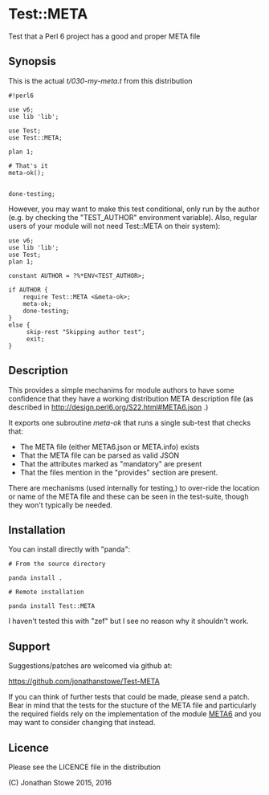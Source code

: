 # Test::META

Test that a Perl 6 project has a good and proper META file

## Synopsis

This is the actual *t/030-my-meta.t* from this distribution

```
#!perl6

use v6;
use lib 'lib';

use Test;
use Test::META;

plan 1;

# That's it
meta-ok();


done-testing;
```


However, you may want to make this test conditional, only run by the
author (e.g. by checking the "TEST_AUTHOR" environment variable). Also,
regular users of your module will not need Test::META on their system):
```
use v6;
use lib 'lib';
use Test;
plan 1;

constant AUTHOR = ?%*ENV<TEST_AUTHOR>; 

if AUTHOR { 
	require Test::META <&meta-ok>;
	meta-ok;
	done-testing;
}
else {
     skip-rest "Skipping author test";
     exit;
}
```


## Description

This provides a simple mechanims for module authors to have some
confidence that they have a working distribution META description
file (as described in http://design.perl6.org/S22.html#META6.json .)

It exports one subroutine *meta-ok* that runs a single sub-test that
checks that:

   *  The META file (either META6.json or META.info) exists
   *  That the META file can be parsed as valid JSON
   *  That the attributes marked as "mandatory" are present
   *  That the files mention in the "provides" section are present.

There are mechanisms (used internally for testing,) to over-ride the
location or name of the META file and these can be seen in the test-suite,
though they won't typically be needed.


## Installation

You can install directly with "panda":

    # From the source directory
   
    panda install .

    # Remote installation

    panda install Test::META

I haven't tested this with "zef" but I see no reason why it shouldn't
work.

## Support

Suggestions/patches are welcomed via github at:

   https://github.com/jonathanstowe/Test-META

If you can think of further tests that could be made, please send a
patch.  Bear in mind that the tests for the stucture of the META file
and particularly the required fields rely on the implementation of the
module [META6](https://github.com/jonathanstowe/META6) and you may want
to consider changing that instead.

## Licence

Please see the LICENCE file in the distribution

(C) Jonathan Stowe 2015, 2016
